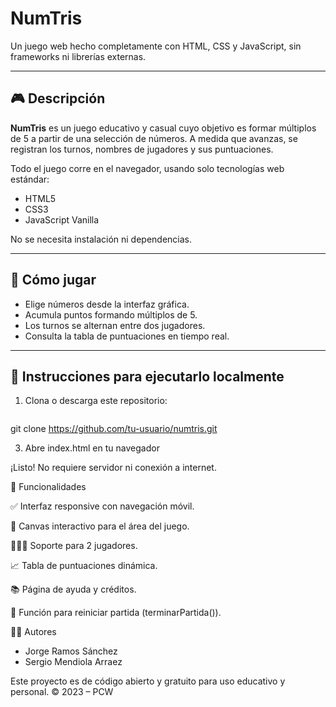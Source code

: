 # NumTris

Un juego web hecho completamente con HTML, CSS y JavaScript, sin frameworks ni librerías externas.

---

## 🎮 Descripción

**NumTris** es un juego educativo y casual cuyo objetivo es formar múltiplos de 5 a partir de una selección de números. A medida que avanzas, se registran los turnos, nombres de jugadores y sus puntuaciones.

Todo el juego corre en el navegador, usando solo tecnologías web estándar:
- HTML5
- CSS3
- JavaScript Vanilla

No se necesita instalación ni dependencias.

---

## 🧠 Cómo jugar

- Elige números desde la interfaz gráfica.
- Acumula puntos formando múltiplos de 5.
- Los turnos se alternan entre dos jugadores.
- Consulta la tabla de puntuaciones en tiempo real.

---

## 🧪 Instrucciones para ejecutarlo localmente

1. Clona o descarga este repositorio:
   ```bash
git clone https://github.com/tu-usuario/numtris.git

3. Abre index.html en tu navegador
   
¡Listo! No requiere servidor ni conexión a internet.


🧩 Funcionalidades

  ✅ Interfaz responsive con navegación móvil.

  🎨 Canvas interactivo para el área del juego.

  🧑‍🤝‍🧑 Soporte para 2 jugadores.

  📈 Tabla de puntuaciones dinámica.

  📚 Página de ayuda y créditos.

  🧼 Función para reiniciar partida (terminarPartida()).
  
👨‍💻 Autores

-  Jorge Ramos Sánchez
-  Sergio Mendiola Arraez

Este proyecto es de código abierto y gratuito para uso educativo y personal.
© 2023 – PCW
